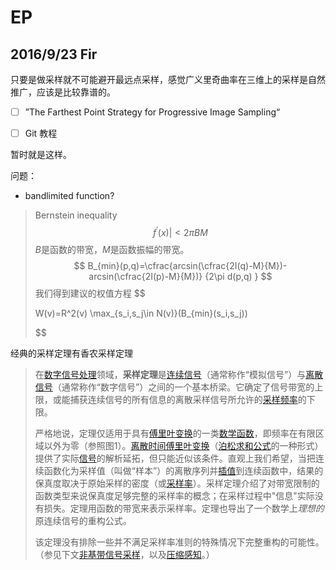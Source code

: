 # EP



## 2016/9/23    Fir

只要是做采样就不可能避开最远点采样，感觉广义里奇曲率在三维上的采样是自然推广，应该是比较靠谱的。

- [ ] ”The Farthest Point Strategy for Progressive Image Sampling“


- [ ] Git 教程

暂时就是这样。



问题：

-   bandlimited function?




>   Bernstein inequality
>   $$
>   f^{'}(x)|<2\pi BM
>   $$
>   $B$是函数的带宽，$M$是函数振幅的带宽。
>   $$
>   B_{min}(p,q)=\cfrac{arcsin(\cfrac{2I(q)-M}{M})-arcsin(\cfrac{2I(p)-M}{M})}   
>   {2\pi d(p,q) }
>   $$
>   我们得到建议的权值方程
>   $$
>
>
>   W(v)=R^2(v) \max_{s_i,s_j\in N(v)}(B_{min}(s_i,s_j))
>
>
>   $$
>

经典的采样定理有香农采样定理

>   在[数字信号处理](https://zh.wikipedia.org/wiki/%E6%95%B0%E5%AD%97%E4%BF%A1%E5%8F%B7%E5%A4%84%E7%90%86)领域，**采样定理**是[连续信号](https://zh.wikipedia.org/wiki/%E8%BF%9E%E7%BB%AD%E4%BF%A1%E5%8F%B7)（通常称作“模拟信号”）与[离散信号](https://zh.wikipedia.org/wiki/%E7%A6%BB%E6%95%A3%E4%BF%A1%E5%8F%B7)（通常称作“数字信号”）之间的一个基本桥梁。它确定了信号带宽的上限，或能捕获连续信号的所有信息的离散采样信号所允许的[采样频率](https://zh.wikipedia.org/wiki/%E9%87%87%E6%A0%B7%E9%A2%91%E7%8E%87)的下限。
>
>   严格地说，定理仅适用于具有[傅里叶变换](https://zh.wikipedia.org/wiki/%E5%82%85%E9%87%8C%E5%8F%B6%E5%8F%98%E6%8D%A2)的一类[数学函数](https://zh.wikipedia.org/wiki/%E5%87%BD%E6%95%B0)，即频率在有限区域以外为零（参照图1）。[离散时间傅里叶变换](https://zh.wikipedia.org/wiki/%E7%A6%BB%E6%95%A3%E6%97%B6%E9%97%B4%E5%82%85%E9%87%8C%E5%8F%B6%E5%8F%98%E6%8D%A2)（[泊松求和公式](https://zh.wikipedia.org/w/index.php?title=%E6%B3%8A%E6%9D%BE%E6%B1%82%E5%92%8C%E5%85%AC%E5%BC%8F&action=edit&redlink=1)的一种形式）提供了实际[信号](https://zh.wikipedia.org/wiki/%E4%BF%A1%E5%8F%B7_(%E4%BF%A1%E6%81%AF%E8%AE%BA))的解析延拓，但只能近似该条件。直观上我们希望，当把连续函数化为采样值（叫做“样本”）的离散序列并[插值](https://zh.wikipedia.org/wiki/%E6%8F%92%E5%80%BC)到连续函数中，结果的保真度取决于原始采样的密度（或[采样率](https://zh.wikipedia.org/wiki/%E5%8F%96%E6%A8%A3)）。采样定理介绍了对带宽限制的函数类型来说保真度足够完整的采样率的概念；在采样过程中"信息"实际没有损失。定理用函数的带宽来表示采样率。定理也导出了一个数学上*理想的*原连续信号的重构公式。
>
>   该定理没有排除一些并不满足采样率准则的特殊情况下完整重构的可能性。（参见下文[非基带信号采样](https://zh.wikipedia.org/wiki/%E9%87%87%E6%A0%B7%E5%AE%9A%E7%90%86#.E9.9D.9E.E5.9F.BA.E5.B8.A6.E4.BF.A1.E5.8F.B7.E9.87.87.E6.A0.B7)，以及[压缩感知](https://zh.wikipedia.org/wiki/%E5%A3%93%E7%B8%AE%E6%84%9F%E7%9F%A5)。）

























































































